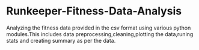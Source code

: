 # Runkeeper-Fitness-Data-Analysis
Analyzing the fitness data provided in the csv format using various python modules.This includes data preprocessing,cleaning,plotting the data,runing stats and creating summary as per the data.
